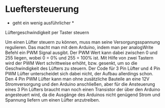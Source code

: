 # Lueftersteuerung

* geht ein wenig ausführlicher * 

Lüftergeschwindigkeit per Taster steuern

Um einen Lüfter steuern zu können, muss man seine Versorgungsspannung regulieren. Das macht man mit dem Arduino, indem man per analogWrite Befehl ein PWM Signal ausgibt. Der PWM Wert kann dabei zwischen 0 und 255 liegen, wobei 0 = 0% und 255 = 100% ist.
Mit Hilfe von zwei Tastern wird der PWM Wert schrittweise erhöht, bzw. gesenkt, um so die Geschwindigkeit des Lüfters zu steuern.
Der Code für 3 Pin Lüfter und 4 Pin PWM Lüfter unterscheidet sich dabei nicht, der Aufbau allerdings schon. Den 4 Pin PWM Lüfter kann man ohne zusätzliche Bauteile an eine 12V Stromversorgung und den Arduino anschließen, aber für die Ansteuerung eines 3 Pin Lüfters braucht man noch einen Transistor der über den Arduino angesteuert wird, da die Ausgänge des Arduinos nicht genügend Strom und Spannung liefern um einen Lüfter anzutreiben.
